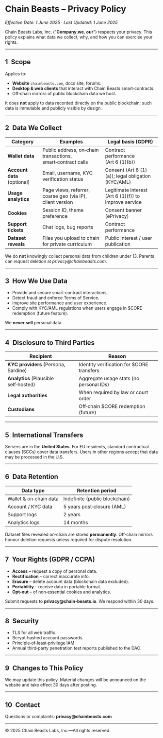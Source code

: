 # Chain Beasts – Privacy Policy

*Effective Date: 1 June 2025 · Last Updated: 1 June 2025*

Chain Beasts Labs, Inc. ("**Company**,**we**, **our**") respects your privacy. This policy explains what data we collect, why, and how you can exercise your rights.

---

## 1 Scope

Applies to:

* **Website** `chainbeasts.com`, docs site, forums.
* **Desktop & web clients** that interact with Chain Beasts smart‑contracts.
* Off‑chain mirrors of public blockchain data we host.

It does **not** apply to data recorded directly on the public blockchain; such data is immutable and publicly visible by design.

---

## 2 Data We Collect

| Category                    | Examples                                                    | Legal basis (GDPR)                                    |
| --------------------------- | ----------------------------------------------------------- | ----------------------------------------------------- |
| **Wallet data**             | Public address, on‑chain transactions, smart‑contract calls | Contract performance (Art 6 (1)(b))                   |
| **Account data** (optional) | Email, username, KYC verification status                    | Consent (Art 6 (1)(a)); legal obligation (KYC/AML)    |
| **Usage analytics**         | Page views, referrer, coarse geo (via IP), client version   | Legitimate interest (Art 6 (1)(f)) to improve service |
| **Cookies**                 | Session ID, theme preference                                | Consent banner (ePrivacy)                             |
| **Support tickets**         | Chat logs, bug reports                                      | Contract performance                                  |
| **Dataset reveals**         | Files you upload to chain for private curriculum            | Public interest / user publication                    |

We do **not** knowingly collect personal data from children under 13. Parents can request deletion at *privacy\@chainbeasts.com*.

---

## 3 How We Use Data

* Provide and secure smart‑contract interactions.
* Detect fraud and enforce Terms of Service.
* Improve site performance and user experience.
* Comply with KYC/AML regulations when users engage in \$CORE redemption (future feature).

We **never sell** personal data.

---

## 4 Disclosure to Third Parties

| Recipient                             | Reason                                     |
| ------------------------------------- | ------------------------------------------ |
| **KYC providers** (Persona, Sardine)  | Identity verification for \$CORE transfers |
| **Analytics** (Plausible self‑hosted) | Aggregate usage stats (no personal IDs)    |
| **Legal authorities**                 | When required by law or court order        |
| **Custodians**                        | Off‑chain \$CORE redemption (future)       |

---

## 5 International Transfers

Servers are in the **United States**. For EU residents, standard contractual clauses (SCCs) cover data transfers. Users in other regions accept that data may be processed in the U.S.

---

## 6 Data Retention

| Data type              | Retention period               |
| ---------------------- | ------------------------------ |
| Wallet & on‑chain data | Indefinite (public blockchain) |
| Account / KYC data     | 5 years post‑closure (AML)     |
| Support logs           | 2 years                        |
| Analytics logs         | 14 months                      |

Dataset files revealed on‑chain are stored **permanently**. Off‑chain mirrors honour deletion requests unless required for dispute resolution.

---

## 7 Your Rights (GDPR / CCPA)

* **Access** – request a copy of personal data.
* **Rectification** – correct inaccurate info.
* **Erasure** – delete account data (blockchain data excluded).
* **Portability** – receive data in portable format.
* **Opt‑out** – of non‑essential cookies and analytics.

Submit requests to **privacy\@chain‑beasts.io**. We respond within 30 days.

---

## 8 Security

* TLS for all web traffic.
* Bcrypt‑hashed account passwords.
* Principle‑of‑least‑privilege IAM.
* Annual third‑party penetration test reports published to the DAO.

---

## 9 Changes to This Policy

We may update this policy. Material changes will be announced on the website and take effect 30 days after posting.

---

## 10 Contact

Questions or complaints: **privacy\@chainbeasts.com**

---

© 2025 Chain Beasts Labs, Inc.—All rights reserved.
